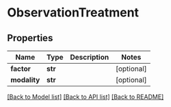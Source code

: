 # ObservationTreatment

## Properties
Name | Type | Description | Notes
------------ | ------------- | ------------- | -------------
**factor** | **str** |  | [optional] 
**modality** | **str** |  | [optional] 

[[Back to Model list]](../README.md#documentation-for-models) [[Back to API list]](../README.md#documentation-for-api-endpoints) [[Back to README]](../README.md)


